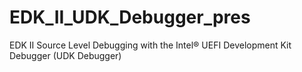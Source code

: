 # EDK_II_UDK_Debugger_pres
EDK II Source Level Debugging with the Intel® UEFI Development Kit Debugger (UDK Debugger)
